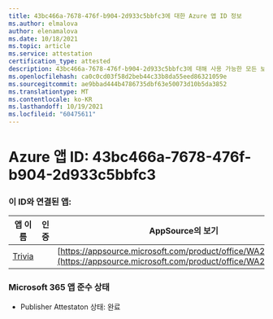 ```yaml
---
title: 43bc466a-7678-476f-b904-2d933c5bbfc3에 대한 Azure 앱 ID 정보
ms.author: elmalova
author: elenamalova
ms.date: 10/18/2021
ms.topic: article
ms.service: attestation
certification_type: attested
description: 43bc466a-7678-476f-b904-2d933c5bbfc3에 대해 사용 가능한 모든 보안 및 규정 준수 정보입니다.
ms.openlocfilehash: ca0c0cd03f58d2beb44c33b8da55eed86321059e
ms.sourcegitcommit: ae9bbad444b4786735dbf63e50073d10b5da3852
ms.translationtype: MT
ms.contentlocale: ko-KR
ms.lasthandoff: 10/19/2021
ms.locfileid: "60475611"
---
```

# <a name="azure-app-id-43bc466a-7678-476f-b904-2d933c5bbfc3"></a>Azure 앱 ID: 43bc466a-7678-476f-b904-2d933c5bbfc3


### <a name="apps-associated-with-this-id"></a>이 ID와 연결된 앱:
| **앱 이름** | **인증** | **AppSource의 보기** |
|--------------|---------------|-----------------------|
| [Trivia](https://docs.microsoft.com/microsoft-365-app-certification/forward/WA200001956) |  | [https://appsource.microsoft.com/product/office/WA200001956](https://appsource.microsoft.com/product/office/WA200001956) |

### <a name="microsoft-365-app-compliance-status"></a>Microsoft 365 앱 준수 상태
- Publisher Attestaton 상태: 완료

